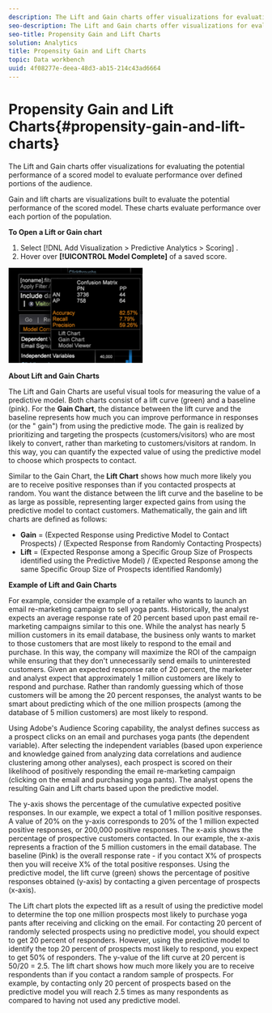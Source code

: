 ```yaml
---
description: The Lift and Gain charts offer visualizations for evaluating the potential performance of a scored model to evaluate performance over defined portions of the audience.
seo-description: The Lift and Gain charts offer visualizations for evaluating the potential performance of a scored model to evaluate performance over defined portions of the audience.
seo-title: Propensity Gain and Lift Charts
solution: Analytics
title: Propensity Gain and Lift Charts
topic: Data workbench
uuid: 4f08277e-deea-48d3-ab15-214c43ad6664
---
```


# Propensity Gain and Lift Charts{#propensity-gain-and-lift-charts}

The Lift and Gain charts offer visualizations for evaluating the potential performance of a scored model to evaluate performance over defined portions of the audience.

Gain and lift charts are visualizations built to evaluate the potential performance of the scored model. These charts evaluate performance over each portion of the population.

**To Open a Lift or Gain chart**

1. Select [!DNL Add Visualization > Predictive Analytics > Scoring] . 
1. Hover over **[!UICONTROL Model Complete]** of a saved score.

![](assets/propensity_lift_gain_1.png)

**About Lift and Gain Charts**

The Lift and Gain Charts are useful visual tools for measuring the value of a predictive model. Both charts consist of a lift curve (green) and a baseline (pink). For the **Gain Chart**, the distance between the lift curve and the baseline represents how much you can improve performance in responses (or the " gain") from using the predictive mode. The gain is realized by prioritizing and targeting the prospects (customers/visitors) who are most likely to convert, rather than marketing to customers/visitors at random. In this way, you can quantify the expected value of using the predictive model to choose which prospects to contact.

Similar to the Gain Chart, the **Lift Chart** shows how much more likely you are to receive positive responses than if you contacted prospects at random. You want the distance between the lift curve and the baseline to be as large as possible, representing larger expected gains from using the predictive model to contact customers. Mathematically, the gain and lift charts are defined as follows:

* **Gain** = (Expected Response using Predictive Model to Contact Prospects) / (Expected Response from Randomly Contacting Prospects) 
* **Lift** = (Expected Response among a Specific Group Size of Prospects identified using the Predictive Model) / (Expected Response among the same Specific Group Size of Prospects identified Randomly)

**Example of Lift and Gain Charts**

For example, consider the example of a retailer who wants to launch an email re-marketing campaign to sell yoga pants. Historically, the analyst expects an average response rate of 20 percent based upon past email re-marketing campaigns similar to this one. While the analyst has nearly 5 million customers in its email database, the business only wants to market to those customers that are most likely to respond to the email and purchase. In this way, the company will maximize the ROI of the campaign while ensuring that they don't unnecessarily send emails to uninterested customers. Given an expected response rate of 20 percent, the marketer and analyst expect that approximately 1 million customers are likely to respond and purchase. Rather than randomly guessing which of those customers will be among the 20 percent responses, the analyst wants to be smart about predicting which of the one million prospects (among the database of 5 million customers) are most likely to respond.

Using Adobe's Audience Scoring capability, the analyst defines success as a prospect clicks on an email and purchases yoga pants (the dependent variable). After selecting the independent variables (based upon experience and knowledge gained from analyzing data correlations and audience clustering among other analyses), each prospect is scored on their likelihood of positively responding the email re-marketing campaign (clicking on the email and purchasing yoga pants). The analyst opens the resulting Gain and Lift charts based upon the predictive model.

The y-axis shows the percentage of the cumulative expected positive responses. In our example, we expect a total of 1 million positive responses. A value of 20% on the y-axis corresponds to 20% of the 1 million expected positive responses, or 200,000 positive responses. The x-axis shows the percentage of prospective customers contacted. In our example, the x-axis represents a fraction of the 5 million customers in the email database. The baseline (Pink) is the overall response rate - if you contact X% of prospects then you will receive X% of the total positive responses. Using the predictive model, the lift curve (green) shows the percentage of positive responses obtained (y-axis) by contacting a given percentage of prospects (x-axis).

The Lift chart plots the expected lift as a result of using the predictive model to determine the top one million prospects most likely to purchase yoga pants after receiving and clicking on the email. For contacting 20 percent of randomly selected prospects using no predictive model, you should expect to get 20 percent of responders. However, using the predictive model to identify the top 20 percent of prospects most likely to respond, you expect to get 50% of responders. The y-value of the lift curve at 20 percent is 50/20 = 2.5. The lift chart shows how much more likely you are to receive respondents than if you contact a random sample of prospects. For example, by contacting only 20 percent of prospects based on the predictive model you will reach 2.5 times as many respondents as compared to having not used any predictive model. 
